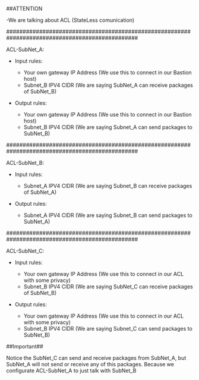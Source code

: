 ##ATTENTION

-We are talking about ACL (StateLess comunication)

################################################################################################

ACL-SubNet_A:

- Input rules:
    
    - Your own gateway IP Address (We use this to connect in our Bastion host)
    - Subnet_B IPV4 CIDR (We are saying SubNet_A can receive packages of SubNet_B)
    
- Output rules:
    
    - Your own gateway IP Address (We use this to connect in our Bastion host)
    - Subnet_B IPV4 CIDR (We are saying Subnet_A can send packages to SubNet_B)
    

################################################################################################

ACL-SubNet_B:

- Input rules:
    
    - Subnet_A IPV4 CIDR (We are saying Subnet_B can receive packages of SubNet_A)
    
- Output rules:
    
    - Subnet_A IPV4 CIDR (We are saying Subnet_B can send packages to SubNet_A)

################################################################################################

ACL-SubNet_C:

- Input rules:
    
    - Your own gateway IP Address (We use this to connect in our ACL with some privacy)
    - Subnet_B IPV4 CIDR (We are saying SubNet_C can receive packages of SubNet_B)
    
- Output rules:
    
    - Your own gateway IP Address (We use this to connect in our ACL with some privacy)
    - Subnet_B IPV4 CIDR (We are saying Subnet_C can send packages to SubNet_B)
    
    
##Important##

Notice the SubNet_C can send and receive packages from SubNet_A, but SubNet_A will not send or receive any of this packages. Because we configurate ACL-SubNet_A to just talk with SubNet_B

